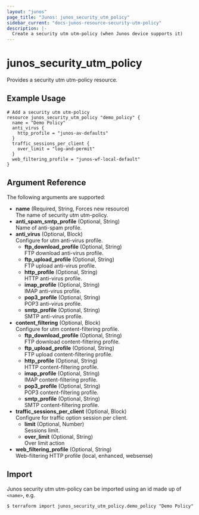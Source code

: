 ```yaml
---
layout: "junos"
page_title: "Junos: junos_security_utm_policy"
sidebar_current: "docs-junos-resource-security-utm-policy"
description: |-
  Create a security utm utm-policy (when Junos device supports it)
---
```


# junos_security_utm_policy

Provides a security utm utm-policy resource.

## Example Usage

```hcl
# Add a security utm utm-policy
resource junos_security_utm_policy "demo_policy" {
  name = "Demo Policy"
  anti_virus {
    http_profile = "junos-av-defaults"
  }
  traffic_sessions_per_client {
    over_limit = "log-and-permit"
  }
  web_filtering_profile = "junos-wf-local-default"
}
```

## Argument Reference

The following arguments are supported:

- **name** (Required, String, Forces new resource)  
  The name of security utm utm-policy.
- **anti_spam_smtp_profile** (Optional, String)  
  Name of anti-spam profile.
- **anti_virus** (Optional, Block)  
  Configure for utm anti-virus profile.
  - **ftp_download_profile** (Optional, String)  
    FTP download anti-virus profile.
  - **ftp_upload_profile** (Optional, String)  
    FTP upload anti-virus profile.
  - **http_profile** (Optional, String)  
    HTTP anti-virus profile.
  - **imap_profile** (Optional, String)  
    IMAP anti-virus profile.
  - **pop3_profile** (Optional, String)  
    POP3 anti-virus profile.
  - **smtp_profile** (Optional, String)  
    SMTP anti-virus profile.
- **content_filtering** (Optional, Block)  
  Configure for utm content-filtering profile.
  - **ftp_download_profile** (Optional, String)  
    FTP download content-filtering profile.
  - **ftp_upload_profile** (Optional, String)  
    FTP upload content-filtering profile.
  - **http_profile** (Optional, String)  
    HTTP content-filtering profile.
  - **imap_profile** (Optional, String)  
    IMAP content-filtering profile.
  - **pop3_profile** (Optional, String)  
    POP3 content-filtering profile.
  - **smtp_profile** (Optional, String)  
    SMTP content-filtering profile.
- **traffic_sessions_per_client** (Optional, Block)  
  Configure for traffic option session per client.
  - **limit** (Optional, Number)  
    Sessions limit.
  - **over_limit** (Optional, String)  
    Over limit action
- **web_filtering_profile** (Optional, String)  
  Web-filtering HTTP profile (local, enhanced, websense)

## Import

Junos security utm utm-policy can be imported using an id made up of `<name>`, e.g.

```shell
$ terraform import junos_security_utm_policy.demo_policy "Demo Policy"
```
